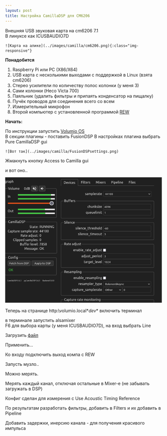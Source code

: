 ```yaml
---
layout: post
title: Настройка CamillaDSP для CM6206
---
```


Внешняя USB звуковая карта на cm6206 7.1  
В линуксе как ICUSBAUDIO7D  

	![Карта на алике](../images/camilla/cm6206.png){:class="img-responsive"}  

**Понадобится**  
1. Raspberry Pi или PC (X86/X64)  
2. USB карта с несколькими выходами с поддержкой в Linux (взята cm6206)  
3. Стерео усилители по количеству полос колонки (у меня 3)  
4. Сами колонки (Heco Victa 700)  
5. Паяльник (удалить фильтры и припаять конденсатор на пищалку)  
6. Пучёк проводов для соединения всего со всем  
7. Измерительный микрофон  
8. Второй компьютер с установленной программой [REW](https://www.roomeqwizard.com/)  


**Начать:**  

По инструкции запустить [Volumio OS](https://volumio.com/get-started/)  
В секции плагины - поставить FusionDSP
В настройках плагина выбрать  Pure CamillaDSP gui  

	![Вот так](../images/camilla/FusionDSPsettings.png)  

Жмакнуть кнопку Access to Camilla gui  

и вот оно..  

![ЮАЙ](../images/camilla/camillaGui.png)  


Теперь на странице http:\\volumio.local\**dev** включить терминал  

в терминале запустить alsamixer   
F6 для выбора карты (у меня ICUSBAUDIO7D), на вход выбрать Line  


Загрузить [файл](../images/camilla/LINE_IN_MEAS_v2.yml)  

Применить...

Ко входу подключить выход компа с REW  

Запусть музло..  

Можно мерять.  

Мерять каждый канал, отключая остальные в Mixer-е (не забывать загружать в DSP)  

Конфиг сделан для измерения с Use Acoustic Timing Reference  

По результатам  разработать фильтры, добавить в Filters и их добавить в Pipeline  

Добавить задержки, инерсию канала - для получения красивого импульса  


